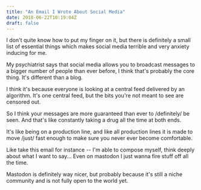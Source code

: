 ```yaml
---
title: "An Email I Wrote About Social Media"
date: 2018-06-22T10:19:04Z
draft: false
---
```


I don't quite know how to put my finger on it, but there is definitely a small list of essential things which makes social media terrible and very anxiety inducing for me.

My psychiatrist says that social media allows you to broadcast messages to a bigger number of people than ever before, I think that's probably the core thing. It's different than a blog.

I think it's because everyone is looking at a central feed delivered by an algorithm. It's one central feed, but the bits you're not meant to see are censored out.

So I think your messages are more guaranteed than ever to /definitely/ be seen. And that's like constantly taking a drug all the time at both ends.

It's like being on a production line, and like all production lines it is made to move /just/ fast enough to make sure you never ever become comfortable.

Like take this email for instance -- I'm able to compose myself, think deeply about what I want to say... Even on mastodon I just wanna fire stuff off all the time.

Mastodon is definitely way nicer, but probably because it's still a niche community and is not fully open to the world yet.
